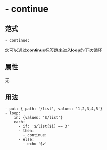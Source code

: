 # \- continue

## 范式
```
- continue: 
```
您可以通过**continue**标签跳来进入**loop**的下次循环

## 属性
无

## 用法
```
- put: { path: '/list', values: '1,2,3,4,5'}
- loop:
    in: {values: '$/list'} 
    each:
      - if: '$/list[$i] == 3' 
      - then:
        - continue:
      - else:
        - echo '$v' 
```